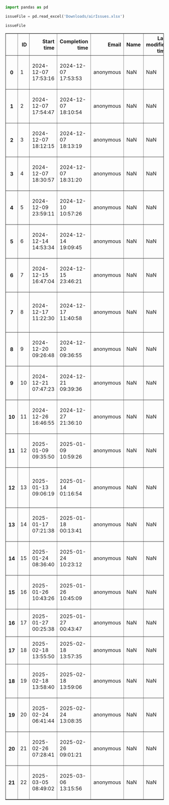 ```python
import pandas as pd
```


```python
issueFile = pd.read_excel('Downloads/airIssues.xlsx')

issueFile
```




<div>

<table border="1" class="dataframe">
  <thead>
    <tr style="text-align: right;">
      <th></th>
      <th>ID</th>
      <th>Start time</th>
      <th>Completion time</th>
      <th>Email</th>
      <th>Name</th>
      <th>Last modified time</th>
      <th>Airline</th>
      <th>Issue Details\n</th>
      <th>URL\n</th>
      <th>Browser</th>
      <th>Last checked on\n</th>
    </tr>
  </thead>
  <tbody>
    <tr>
      <th>0</th>
      <td>1</td>
      <td>2024-12-07 17:53:16</td>
      <td>2024-12-07 17:53:53</td>
      <td>anonymous</td>
      <td>NaN</td>
      <td>NaN</td>
      <td>KLM</td>
      <td>Often searching for a flight leads to an indef...</td>
      <td>https://www.klm.co.id/search/flights/0</td>
      <td>Firefox</td>
      <td>2024-12-07</td>
    </tr>
    <tr>
      <th>1</th>
      <td>2</td>
      <td>2024-12-07 17:54:47</td>
      <td>2024-12-07 18:10:54</td>
      <td>anonymous</td>
      <td>NaN</td>
      <td>NaN</td>
      <td>KLM</td>
      <td>After searching for a flight once, if you make...</td>
      <td>https://www.klm.com/search/flights/0</td>
      <td>Firefox</td>
      <td>2024-12-07</td>
    </tr>
    <tr>
      <th>2</th>
      <td>3</td>
      <td>2024-12-07 18:12:15</td>
      <td>2024-12-07 18:13:19</td>
      <td>anonymous</td>
      <td>NaN</td>
      <td>NaN</td>
      <td>KLM</td>
      <td>Same lies about (x seats left). When you open ...</td>
      <td>NaN</td>
      <td>Firefox</td>
      <td>2024-12-07</td>
    </tr>
    <tr>
      <th>3</th>
      <td>4</td>
      <td>2024-12-07 18:30:57</td>
      <td>2024-12-07 18:31:20</td>
      <td>anonymous</td>
      <td>NaN</td>
      <td>NaN</td>
      <td>KLM</td>
      <td>Unsure if its their Indonesia website only but...</td>
      <td>NaN</td>
      <td>Firefox</td>
      <td>2024-12-07</td>
    </tr>
    <tr>
      <th>4</th>
      <td>5</td>
      <td>2024-12-09 23:59:11</td>
      <td>2024-12-10 10:57:26</td>
      <td>anonymous</td>
      <td>NaN</td>
      <td>NaN</td>
      <td>Singapore Airlines</td>
      <td>"Please note the following operating hours for...</td>
      <td>https://www.singaporeair.com/en_UK/sg/travel-i...</td>
      <td>Firefox</td>
      <td>2024-12-09</td>
    </tr>
    <tr>
      <th>5</th>
      <td>6</td>
      <td>2024-12-14 14:53:34</td>
      <td>2024-12-14 19:09:45</td>
      <td>anonymous</td>
      <td>NaN</td>
      <td>NaN</td>
      <td>Batik Air</td>
      <td>On home page, while selecting the date, the mo...</td>
      <td>https://www.batikair.com.my</td>
      <td>Firefox</td>
      <td>2024-12-14</td>
    </tr>
    <tr>
      <th>6</th>
      <td>7</td>
      <td>2024-12-15 16:47:04</td>
      <td>2024-12-15 23:46:21</td>
      <td>anonymous</td>
      <td>NaN</td>
      <td>NaN</td>
      <td>Singapore Airlines</td>
      <td>On clicking the fare type pop-up, it doesn't c...</td>
      <td>https://www.singaporeair.com/en_UK/us/travel-i...</td>
      <td>Firefox</td>
      <td>2024-12-15</td>
    </tr>
    <tr>
      <th>7</th>
      <td>8</td>
      <td>2024-12-17 11:22:30</td>
      <td>2024-12-17 11:40:58</td>
      <td>anonymous</td>
      <td>NaN</td>
      <td>NaN</td>
      <td>Qatar</td>
      <td>When you open the help (customer support chat)...</td>
      <td>https://www.qatarairways.com/en/Privilege-Club...</td>
      <td>Safari</td>
      <td>2024-12-17</td>
    </tr>
    <tr>
      <th>8</th>
      <td>9</td>
      <td>2024-12-20 09:26:48</td>
      <td>2024-12-20 09:36:55</td>
      <td>anonymous</td>
      <td>NaN</td>
      <td>NaN</td>
      <td>Singapore Airlines</td>
      <td>When going on your homepage's top to see notif...</td>
      <td>https://www.singaporeair.com/en_UK/us/home#/bo...</td>
      <td>Safari</td>
      <td>2024-12-20</td>
    </tr>
    <tr>
      <th>9</th>
      <td>10</td>
      <td>2024-12-21 07:47:23</td>
      <td>2024-12-21 09:39:36</td>
      <td>anonymous</td>
      <td>NaN</td>
      <td>NaN</td>
      <td>Singapore Airlines</td>
      <td>Entering SIN (mostly intended for Singapore as...</td>
      <td>https://www.singaporeair.com/flightsearch/sear...</td>
      <td>Safari</td>
      <td>2024-12-21</td>
    </tr>
    <tr>
      <th>10</th>
      <td>11</td>
      <td>2024-12-26 16:46:55</td>
      <td>2024-12-27 21:36:10</td>
      <td>anonymous</td>
      <td>NaN</td>
      <td>NaN</td>
      <td>Qatar</td>
      <td>Whenever we select the "upper deck" seats for ...</td>
      <td>N/A (App issue)</td>
      <td>Internet Explorer</td>
      <td>2024-12-26</td>
    </tr>
    <tr>
      <th>11</th>
      <td>12</td>
      <td>2025-01-09 09:35:50</td>
      <td>2025-01-09 10:59:26</td>
      <td>anonymous</td>
      <td>NaN</td>
      <td>NaN</td>
      <td>Turkish</td>
      <td>When selecting a stopover in Istanbul, it does...</td>
      <td>https://www.turkishairlines.com/en-int/flights...</td>
      <td>Safari</td>
      <td>2025-01-09</td>
    </tr>
    <tr>
      <th>12</th>
      <td>13</td>
      <td>2025-01-13 09:06:19</td>
      <td>2025-01-14 01:16:54</td>
      <td>anonymous</td>
      <td>NaN</td>
      <td>NaN</td>
      <td>Singapore Airlines</td>
      <td>Career Page shows a minor error (Singapore for...</td>
      <td>https://www.singaporeair.com/en_UK/sg/careers/...</td>
      <td>Firefox</td>
      <td>2025-01-13</td>
    </tr>
    <tr>
      <th>13</th>
      <td>14</td>
      <td>2025-01-17 07:21:38</td>
      <td>2025-01-18 00:13:41</td>
      <td>anonymous</td>
      <td>NaN</td>
      <td>NaN</td>
      <td>Bangkok Airways</td>
      <td>When selecting multicity trip, second flight's...</td>
      <td>https://www.bangkokair.com</td>
      <td>Safari</td>
      <td>2025-01-17</td>
    </tr>
    <tr>
      <th>14</th>
      <td>15</td>
      <td>2025-01-24 08:36:40</td>
      <td>2025-01-24 10:23:12</td>
      <td>anonymous</td>
      <td>NaN</td>
      <td>NaN</td>
      <td>Qatar Airways</td>
      <td>While selecting stopover (from front page), wh...</td>
      <td>https://www.qatarairways.com/en-pk/homepage.html</td>
      <td>Safari</td>
      <td>2025-01-24</td>
    </tr>
    <tr>
      <th>15</th>
      <td>16</td>
      <td>2025-01-26 10:43:26</td>
      <td>2025-01-26 10:45:09</td>
      <td>anonymous</td>
      <td>NaN</td>
      <td>NaN</td>
      <td>SIA</td>
      <td>Book Now" link on Singapore Tour takes to an e...</td>
      <td>https://isolate.menlosecurity.com/readonly/htt...</td>
      <td>Safari</td>
      <td>2025-01-26</td>
    </tr>
    <tr>
      <th>16</th>
      <td>17</td>
      <td>2025-01-27 00:25:38</td>
      <td>2025-01-27 00:43:47</td>
      <td>anonymous</td>
      <td>NaN</td>
      <td>NaN</td>
      <td>SIA</td>
      <td>Multi-city search isn't working for some time</td>
      <td>https://www.singaporeair.com/flightsearch/mult...</td>
      <td>Firefox</td>
      <td>2025-01-27</td>
    </tr>
    <tr>
      <th>17</th>
      <td>18</td>
      <td>2025-02-18 13:55:50</td>
      <td>2025-02-18 13:57:35</td>
      <td>anonymous</td>
      <td>NaN</td>
      <td>NaN</td>
      <td>Cathay Pacific</td>
      <td>Often it gets stuck and doesn't let select the...</td>
      <td>https://book.cathaypacific.com/CathayPacificV3...</td>
      <td>Safari</td>
      <td>2025-02-18</td>
    </tr>
    <tr>
      <th>18</th>
      <td>19</td>
      <td>2025-02-18 13:58:40</td>
      <td>2025-02-18 13:59:06</td>
      <td>anonymous</td>
      <td>NaN</td>
      <td>NaN</td>
      <td>Cathay Pacific</td>
      <td>Often booking search results in error</td>
      <td>https://book.cathaypacific.com/CathayPacificV3...</td>
      <td>Safari</td>
      <td>2025-02-18</td>
    </tr>
    <tr>
      <th>19</th>
      <td>20</td>
      <td>2025-02-24 06:41:44</td>
      <td>2025-02-24 13:08:35</td>
      <td>anonymous</td>
      <td>NaN</td>
      <td>NaN</td>
      <td>Cathay Pacific</td>
      <td>During multi-city search, if you select two fl...</td>
      <td>https://book.cathaypacific.com/CathayPacificV3...</td>
      <td>Safari</td>
      <td>2025-02-24</td>
    </tr>
    <tr>
      <th>20</th>
      <td>21</td>
      <td>2025-02-26 07:28:41</td>
      <td>2025-02-26 09:01:21</td>
      <td>anonymous</td>
      <td>NaN</td>
      <td>NaN</td>
      <td>Cathay Pacific</td>
      <td>Applying the filters doesn't work. It still sh...</td>
      <td>https://book.cathaypacific.com/CathayPacificV3...</td>
      <td>Safari</td>
      <td>2025-02-26</td>
    </tr>
    <tr>
      <th>21</th>
      <td>22</td>
      <td>2025-03-05 08:49:02</td>
      <td>2025-03-06 13:15:56</td>
      <td>anonymous</td>
      <td>NaN</td>
      <td>NaN</td>
      <td>Cathay Pacific</td>
      <td>When sorting the search results by "Fare", it ...</td>
      <td>https://book.cathaypacific.com/CathayPacificV3...</td>
      <td>Safari</td>
      <td>2025-03-05</td>
    </tr>
  </tbody>
</table>
</div>




```python

```
